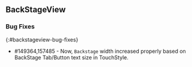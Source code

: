 ## BackStageView

### Bug Fixes
{:#backstageview-bug-fixes}

* \#149364,157485 - Now, `Backstage` width increased properly based on BackStage Tab/Button text size in TouchStyle.
